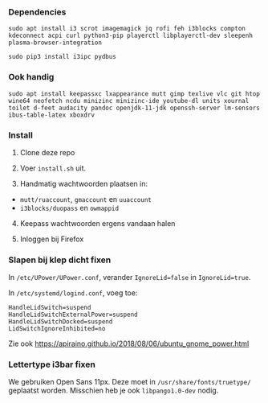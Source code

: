 ### Dependencies
    sudo apt install i3 scrot imagemagick jq rofi feh i3blocks compton kdeconnect acpi curl python3-pip playerctl libplayerctl-dev sleepenh plasma-browser-integration

    sudo pip3 install i3ipc pydbus

### Ook handig
    sudo apt install keepassxc lxappearance mutt gimp texlive vlc git htop wine64 neofetch ncdu minizinc minizinc-ide youtube-dl units xournal toilet d-feet audacity pandoc openjdk-11-jdk openssh-server lm-sensors ibus-table-latex xboxdrv

### Install
1. Clone deze repo

2. Voer `install.sh` uit. 

3. Handmatig wachtwoorden plaatsen in:
- `mutt/ruaccount`, `gmaccount` en `uuaccount`
- `i3blocks/duopass` en `owmappid`

4. Keepass wachtwoorden ergens vandaan halen

5. Inloggen bij Firefox

### Slapen bij klep dicht fixen
In `/etc/UPower/UPower.conf`, verander `IgnoreLid=false` in `IgnoreLid=true`.

In `/etc/systemd/logind.conf`, voeg toe:

    HandleLidSwitch=suspend
    HandleLidSwitchExternalPower=suspend
    HandleLidSwitchDocked=suspend
    LidSwitchIgnoreInhibited=no 

Zie ook https://apiraino.github.io/2018/08/06/ubuntu_gnome_power.html

### Lettertype i3bar fixen
We gebruiken Open Sans 11px. Deze moet in `/usr/share/fonts/truetype/` geplaatst worden. Misschien heb je ook `libpango1.0-dev` nodig.
